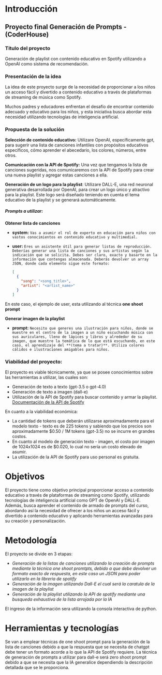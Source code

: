# Introducción
## Proyecto final Generación de Prompts - (CoderHouse)

### Titulo del proyecto

Generación de playlist con contenido educativo en Spotify utilizando a OpenAI como sistema de recomendación.

### Presentación de la idea

La idea de este proyecto surge de la necesidad de proporcionar a los niños un acceso fácil y divertido a contenido educativo a través de plataformas de streaming de música como Spotify.

Muchos padres y educadores enfrentan el desafío de encontrar contenido adecuado y educativo para los niños, y esta iniciativa busca abordar esta necesidad utilizando tecnologías de inteligencia artificial.

### Propuesta de la solución
**Selección de contenido educativo:** Utilizare OpenAI, específicamente gpt, para sugerir una lista de canciones infantiles con propósitos educativos específicos, cómo aprender el abecedario, los colores, números, entre otros.

**Comunicación con la API de Spotify:** Una vez que tengamos la lista de canciones sugeridas, nos comunicaremos con la API de Spotify para crear una nueva playlist y agregar estas canciones a ella.

**Generación de un logo para la playlist**: Utilizare DALL-E, una red neuronal generativa desarrollada por OpenAI, para crear un logo único y atractivo para la playlist. 
Este logo será diseñado teniendo en cuenta el tema educativo de la playlist y se generará automáticamente.

##### Prompts a utilizar:

**Obtener lista de canciones**
- **system:** `Vas a asumir el rol de experto en educación para niños con vastos conocimientos en contenido educativo y multimedial.`
  
- **user:** `Eres un asistente útil para generar listas de reproducción. Deberías generar una lista de canciones y sus artistas según la indicación que se solicita. Debes ser claro, exacto y basarte en la información que contengas almacenada. Deberás devolver un array JSON, donde cada elemento sigue este formato:`
  ```json
  [
    {
      "song": "<song_title>",
      "artist": "<artist_name>"
    }
  ]
En este caso, el ejemplo de user, esta utilizando al técnica **one shoot prompt**

**Generar imagen de la playlist**
- **prompt:**  `Necesito que generes una ilustración para niños, donde se muestre en el centro de la imagen a un niño escuchando música con sus auriculares, lleno de lápices y libros y alrededor de su imagen, que muestre la temática de lo
que está escuchando, en este caso, el aprendizaje del **(tema a tratar)**. Utiliza colores cálidos e ilustraciones amigables para niños.`

### Viabilidad del proyecto:
El proyecto es viable técnicamente, ya que se posee conocimientos sobre las herramientas a utilizar, las cuales son:

- Generación de texto a texto (gpt-3.5 o gpt-4.0)
- Generación de texto a imagen (dall-e)
- Utilización de la API de Spotify para buscar contenido y armar la playlist. [Documentación de la API de Spotify](https://developer.spotify.com/documentation/web-api)

En cuanto a la viabilidad económica:

- La cantidad de tokens que deberán utilizarse aproximadamente para el modelo texto - texto es de 225 tokens y sabiendo que los precios son aproximadamente $0.50 / 1M tokens (gpt-3.5) no se incurre en grandes costos.
- En cuanto al modelo de generación texto - imagen, el costo por imagen de 1024x1024 es de $0.020, lo cual no sería un costo elevado de asumir.
- La utilización de la API de Spotify para uso personal es gratuita.
  
# Objetivos
El proyecto tiene como objetivo principal proporcionar acceso a contenido educativo a través de plataformas de streaming como Spotify, utilizando tecnologías de inteligencia artificial como GPT de OpenAI y DALL-E. Además, busca aprender el contenido de armado de prompts del curso, abordando así la necesidad de ofrecer a los niños un acceso fácil y divertido a contenido educativo y aplicando herramientas avanzadas para su creación y personalización.
# Metodología
El proyecto se divide en 3 etapas:
- _Generación de la listas de canciones utilizando la creación de prompts mediante la técnica one shoot promtpts, debido a que debe devolver un formato exacto de respuesta, en este caso un JSON para poder utilizarlo en la libreria de spotify_
- _Generación de la imagen utilizando Dall-E el cual será la caratula de la imagen de la playlist_
- _Generación de la playlist utilizando la API de spotify mediante una busqueda exhaustiva de la lista arrojada por la IA_

El ingreso de la información sera utilizando la consola interactiva de python.
# Herramientas y tecnologías
Se van a emplear técnicas de one shoot prompt para la generación de la lista de canciones debido a que la respuesta que se necesita de chatgpt debe tener un formato acorde a lo que la API de Spotify requiere.
La técnica de generación de prompts a utilizar para dall-e será zero shoot prompt debido a que se necesita que la IA generalice dependiendo la descripción detallada que se le proporciona.
